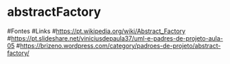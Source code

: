 # abstractFactory
#Fontes
#Links
#https://pt.wikipedia.org/wiki/Abstract_Factory
#https://pt.slideshare.net/viniciusdepaula37/uml-e-padres-de-projeto-aula-05
#https://brizeno.wordpress.com/category/padroes-de-projeto/abstract-factory/
